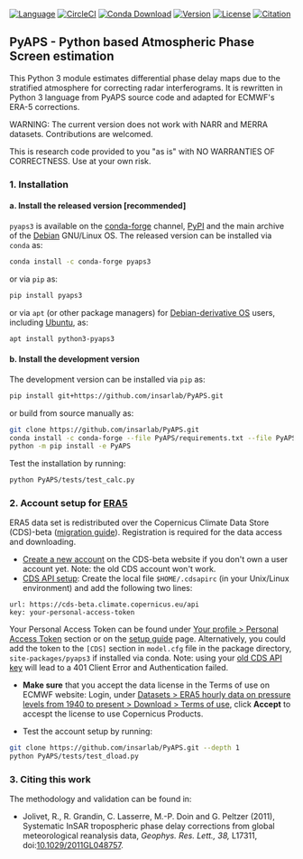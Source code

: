 [![Language](https://img.shields.io/badge/python-3.8%2B-blue.svg?style=flat-square)](https://www.python.org/)
[![CircleCI](https://img.shields.io/circleci/build/github/insarlab/PyAPS.svg?logo=circleci&label=tests&style=flat-square)](https://circleci.com/gh/insarlab/PyAPS)
[![Conda Download](https://img.shields.io/conda/dn/conda-forge/pyaps3?color=green&label=conda%20downloads&style=flat-square)](https://anaconda.org/conda-forge/pyaps3)
[![Version](https://img.shields.io/github/v/release/insarlab/PyAPS?color=yellow&label=version&style=flat-square)](https://github.com/insarlab/PyAPS/releases)
[![License](https://img.shields.io/badge/license-GPLv3+-blue.svg?style=flat-square)](https://github.com/insarlab/PyAPS/blob/main/LICENSE)
[![Citation](https://img.shields.io/badge/doi-10.1029%2F2011GL048757-blue?style=flat-square)](https://doi.org/10.1029/2011GL048757)

## PyAPS - Python based Atmospheric Phase Screen estimation

This Python 3 module estimates differential phase delay maps due to the stratified atmosphere for correcting radar interferograms. It is rewritten in Python 3 language from PyAPS source code and adapted for ECMWF's ERA-5 corrections.

WARNING: The current version does not work with NARR and MERRA datasets. Contributions are welcomed.

This is research code provided to you "as is" with NO WARRANTIES OF CORRECTNESS. Use at your own risk.

### 1. Installation

#### a. Install the released version [recommended]

`pyaps3` is available on the [conda-forge](https://anaconda.org/conda-forge/pyaps3) channel, [PyPI](https://pypi.org/project/pyaps3/) and the main archive of the [Debian](https://tracker.debian.org/pkg/pyaps3) GNU/Linux OS. The released version can be installed via `conda` as:

```bash
conda install -c conda-forge pyaps3
```

or via `pip` as:

```bash
pip install pyaps3
```

or via `apt` (or other package managers) for [Debian-derivative OS](https://wiki.debian.org/Derivatives/Census) users, including [Ubuntu](https://ubuntu.com), as:

```bash
apt install python3-pyaps3
```

#### b. Install the development version

The development version can be installed via `pip` as:

```bash
pip install git+https://github.com/insarlab/PyAPS.git
```

or build from source manually as:

```bash
git clone https://github.com/insarlab/PyAPS.git
conda install -c conda-forge --file PyAPS/requirements.txt --file PyAPS/tests/requirements.txt
python -m pip install -e PyAPS
```

Test the installation by running:

```bash
python PyAPS/tests/test_calc.py
```

### 2. Account setup for [ERA5](https://www.ecmwf.int/en/forecasts/dataset/ecmwf-reanalysis-v5)

ERA5 data set is redistributed over the Copernicus Climate Data Store (CDS)-beta ([migration guide](https://confluence.ecmwf.int/display/CKB/Please+read%3A+CDS+and+ADS+migrating+to+new+infrastructure%3A+Common+Data+Store+%28CDS%29+Engine)). Registration is required for the data access and downloading.

+ [Create a new account](https://cds-beta.climate.copernicus.eu/) on the CDS-beta website if you don't own a user account yet. Note: the old CDS account won't work.
+ [CDS API setup](https://cds-beta.climate.copernicus.eu/how-to-api#install-the-cds-api-client): Create the local file `$HOME/.cdsapirc` (in your Unix/Linux environment) and add the following two lines:

```shell
url: https://cds-beta.climate.copernicus.eu/api
key: your-personal-access-token
```

Your Personal Access Token can be found under [Your profile > Personal Access Token](https://cds-beta.climate.copernicus.eu/profile) section or on the [setup guide](https://cds-beta.climate.copernicus.eu/how-to-api#install-the-cds-api-client) page. Alternatively, you could add the token to the `[CDS]` section in `model.cfg` file in the package directory, `site-packages/pyaps3` if installed via conda. Note: using your [old CDS API key](https://cds.climate.copernicus.eu/) will lead to a 401 Client Error and Authentication failed.

+ **Make sure** that you accept the data license in the Terms of use on ECMWF website: Login, under [Datasets > ERA5 hourly data on pressure levels from 1940 to present > Download > Terms of use](https://cds-beta.climate.copernicus.eu/datasets/reanalysis-era5-pressure-levels?tab=download), click **Accept** to accespt the license to use Copernicus Products.

+ Test the account setup by running:

```bash
git clone https://github.com/insarlab/PyAPS.git --depth 1
python PyAPS/tests/test_dload.py
```

### 3. Citing this work

The methodology and validation can be found in:

+ Jolivet, R., R. Grandin, C. Lasserre, M.-P. Doin and G. Peltzer (2011), Systematic InSAR tropospheric phase delay corrections from global meteorological reanalysis data, _Geophys. Res. Lett., 38,_ L17311, doi:[10.1029/2011GL048757](https://doi.org/10.1029/2011GL048757).
